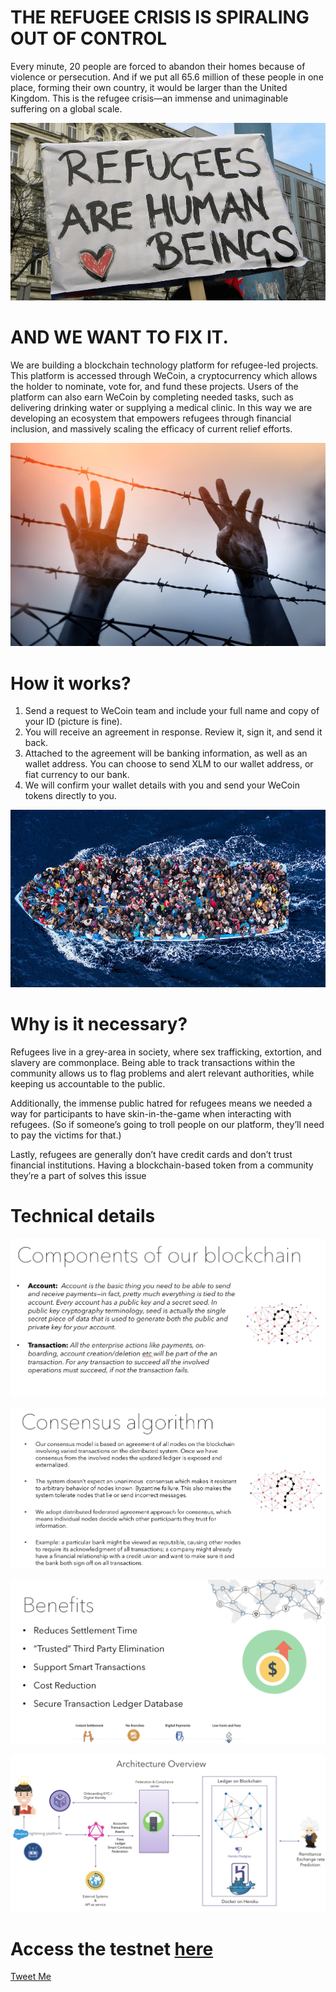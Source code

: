 
# THE REFUGEE CRISIS IS SPIRALING OUT OF CONTROL
Every minute, 20 people are forced to abandon their homes because of violence or persecution. And if we put all 65.6 million of these people in one place, forming their own country, it would be larger than the United Kingdom. This is the refugee crisis—an immense and unimaginable suffering on a global scale.

![alt text](/r3.png)

# AND WE WANT TO FIX IT.
We are building a blockchain technology platform for refugee-led projects. This platform is accessed through WeCoin, a cryptocurrency which allows the holder to nominate, vote for, and fund these projects. Users of the platform can also earn WeCoin by completing needed tasks, such as delivering drinking water or supplying a medical clinic. In this way we are developing an ecosystem that empowers refugees through financial inclusion, and massively scaling the efficacy of current relief efforts.

![alt text](/r1.jpg)

# How it works? 
1. Send a request to WeCoin team and include your full name and copy of your ID (picture is fine).
1. You will receive an agreement in response. Review it, sign it, and send it back.
1. Attached to the agreement will be banking information, as well as an wallet address. You can choose to send XLM to our wallet address, or fiat currency to our bank.
1. We will confirm your wallet details with you and send your WeCoin tokens directly to you.

![alt text](/r2.jpg)

# Why is it necessary?
Refugees live in a grey-area in society, where sex trafficking, extortion, and slavery are commonplace. Being able to track transactions within the community allows us to flag problems and alert relevant authorities, while keeping us accountable to the public.

Additionally, the immense public hatred for refugees means we needed a way for participants to have skin-in-the-game when interacting with refugees. (So if someone’s going to troll people on our platform, they’ll need to pay the victims for that.)

Lastly, refugees are generally don’t have credit cards and don’t trust financial institutions. Having a blockchain-based token from a community they’re a part of solves this issue

# Technical details 

![alt text](/1.png)

![alt text](/2.png)

![alt text](/3.png)

![alt text](/4.png)

# Access the testnet [here]()

[Tweet Me](https://twitter.com/SriKolagani) 

